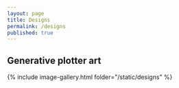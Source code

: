```yaml
---
layout: page
title: Designs
permalink: /designs
published: true
---
```


## Generative plotter art

{% include image-gallery.html folder="/static/designs" %}

